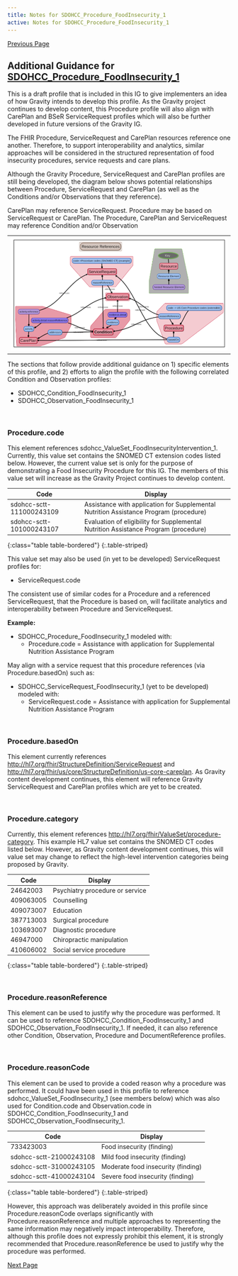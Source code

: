 ```yaml
---
title: Notes for SDOHCC_Procedure_FoodInsecurity_1
active: Notes for SDOHCC_Procedure_FoodInsecurity_1
---
```


[Previous Page](Notes_for_SDOHCC_Observation_FoodInsecurity_1.html)

## Additional Guidance for [SDOHCC_Procedure_FoodInsecurity_1](StructureDefinition-SDOHCC-Procedure-FoodInsecurity-1.html)

This is a draft profile that is included in this IG to give implementers an idea of how Gravity intends to develop this profile. As the Gravity project continues to develop content, this Procedure profile will also align with CarePlan and BSeR ServiceRequest profiles which will also be further developed in future versions of the Gravity IG.

The FHIR Procedure, ServiceRequest and CarePlan resources reference one another. Therefore, to support interoperability and analytics, similar approaches will be considered in the structured representation of food insecurity procedures, service requests and care plans. 

Although the Gravity Procedure, ServiceRequest and CarePlan profiles are still being developed, the diagram below shows potential relationships between Procedure, ServiceRequest and CarePlan (as well as the Conditions and/or Observations that they reference). 

CarePlan may reference ServiceRequest. Procedure may be based on ServiceRequest or CarePlan. The Procedure, CarePlan and ServiceRequest may reference Condition and/or Observation

<table><tr><td><img src="Procedure Mindemap 2020.01.27.png" /></td></tr></table>

The sections that follow provide additional guidance on 1) specific elements of this profile, and 2) efforts to align the profile with the following correlated Condition and Observation profiles:
* 	SDOHCC_Condition_FoodInsecurity_1
* 	SDOHCC_Observation_FoodInsecurity_1

<br>

### Procedure.code

This element references sdohcc_ValueSet_FoodInsecurityIntervention_1. Currently, this value set contains the SNOMED CT extension codes listed below. However, the current value set is only for the purpose of demonstrating a Food Insecurity Procedure for this IG. The members of this value set will increase as the Gravity Project continues to develop content.

| Code                     | Display                                                                               |
|--------------------------|---------------------------------------------------------------------------------------|
| sdohcc-sctt-111000243109 | Assistance with application for Supplemental Nutrition Assistance Program (procedure) |
| sdohcc-sctt-101000243107 | Evaluation of eligibility for Supplemental Nutrition Assistance Program (procedure)   |
{:class="table table-bordered"}
{:.table-striped}

This value set may also be used (in yet to be developed) ServiceRequest profiles for:

*	ServiceRequest.code  
	
The consistent use of similar codes for a Procedure and a referenced ServiceRequest, that the Procedure is based on, will facilitate analytics and interoperability between Procedure and ServiceRequest.

**Example:**

* SDOHCC_Procedure_FoodInsecurity_1 modeled with:
	* Procedure.code = Assistance with application for Supplemental Nutrition Assistance Program 
			
May align with a service request that this procedure references (via Procedure.basedOn) such as:

*	SDOHCC_ServiceRequest_FoodInsecurity_1 (yet to be developed) modeled with:
	*	ServiceRequest.code = Assistance with application for Supplemental Nutrition Assistance Program

<br>

### Procedure.basedOn

This element currently references http://hl7.org/fhir/StructureDefinition/ServiceRequest and http://hl7.org/fhir/us/core/StructureDefinition/us-core-careplan. As Gravity content development continues, this element will reference Gravity ServiceRequest and CarePlan profiles which are yet to be created.

<br>

### Procedure.category

Currently, this element references http://hl7.org/fhir/ValueSet/procedure-category. This example HL7 value set contains the SNOMED CT codes listed below. However, as Gravity content development continues, this will value set may change to reflect the high-level intervention categories being proposed by Gravity.

| Code      | Display                         |
|-----------|---------------------------------|
| 24642003  | Psychiatry procedure or service |
| 409063005 | Counselling                     |
| 409073007 | Education                       |
| 387713003 | Surgical procedure              |
| 103693007 | Diagnostic procedure            |
| 46947000  | Chiropractic manipulation       |
| 410606002 | Social service procedure        |
{:class="table table-bordered"}
{:.table-striped}
 
 <br>
 
### Procedure.reasonReference

This element can be used to justify why the procedure was performed. It can be used to reference SDOHCC_Condition_FoodInsecurity_1 and SDOHCC_Observation_FoodInsecurity_1. If needed, it can also reference other Condition, Observation, Procedure and DocumentReference profiles. 

<br>

### Procedure.reasonCode

This element can be used to provide a coded reason why a procedure was performed. It could have been used in this profile to reference sdohcc_ValueSet_FoodInsecurity_1 (see members below) which was also used for Condition.code and Observation.code in SDOHCC_Condition_FoodInsecurity_1 and SDOHCC_Observation_FoodInsecurity_1. 

| Code                    | Display                            |
|-------------------------|------------------------------------|
| 733423003               | Food insecurity (finding)          |
| sdohcc-sctt-21000243108 | Mild food insecurity (finding)     |
| sdohcc-sctt-31000243105 | Moderate food insecurity (finding) |
| sdohcc-sctt-41000243104 | Severe food insecurity (finding)   |
{:class="table table-bordered"}
{:.table-striped}

However, this approach was deliberately avoided in this profile since Procedure.reasonCode overlaps significantly with Procedure.reasonReference and multiple approaches to representing the same information may negatively impact interoperability. Therefore, although this profile does not expressly prohibit this element, it is strongly recommended that Procedure.reasonReference be used to justify why the procedure was performed. 

[Next Page](Security_and_Consent.html)
